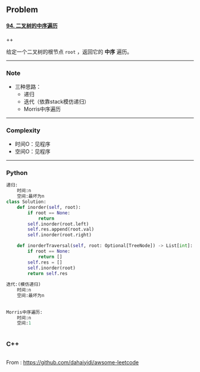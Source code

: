 ## Problem

#### [94. 二叉树的中序遍历](https://leetcode-cn.com/problems/binary-tree-inorder-traversal/)

++

给定一个二叉树的根节点 `root` ，返回它的 **中序** 遍历。

------

### Note

- 三种思路：
  - 递归
  - 迭代（依靠stack模仿递归）
  - Morris中序遍历

------

### Complexity

- 时间O：见程序
- 空间O：见程序

------

### Python

```python
递归: 
    时间:n
    空间:最坏为n
class Solution:
    def inorder(self, root):
        if root == None:
            return 
        self.inorder(root.left)
        self.res.append(root.val)
        self.inorder(root.right)

    def inorderTraversal(self, root: Optional[TreeNode]) -> List[int]:
        if root == None:
            return []
        self.res = []
        self.inorder(root)
        return self.res
 
迭代:(模仿递归)
    时间:n
    空间:最坏为n
    
    
Morris中序遍历:
    时间:n
    空间:1
    
```

### C++

```C++

```



From : https://github.com/dahaiyidi/awsome-leetcode
